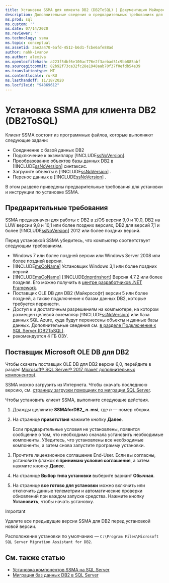 ```yaml
---
title: Установка SSMA для клиента DB2 (DB2ToSQL) | Документация Майкрософт
description: Дополнительные сведения о предварительных требованиях для установки Помощник по миграции SQL Server (SSMA) для клиента DB2 и инструкции по установке.
ms.prod: sql
ms.custom: ''
ms.date: 07/14/2020
ms.reviewer: ''
ms.technology: ssma
ms.topic: conceptual
ms.assetid: 3ae2a470-6afd-4512-b6d1-fcbe6afe88ad
author: nahk-ivanov
ms.author: alexiva
ms.openlocfilehash: a223f5dbf6e100ac776e2f3aebad51c9bb885abf
ms.sourcegitcommit: 82b92f73ca32fc28e1948aab70f37f0efdb54e39
ms.translationtype: MT
ms.contentlocale: ru-RU
ms.lasthandoff: 11/18/2020
ms.locfileid: "94869612"
---
```

# <a name="installing-ssma-for-db2-client-db2tosql"></a>Установка SSMA для клиента DB2 (DB2ToSQL)

Клиент SSMA состоит из программных файлов, которые выполняют следующие задачи:

- Соединение с базой данных DB2
- Подключение к экземпляру [!INCLUDE[ssNoVersion](../../includes/ssnoversion-md.md)].
- Преобразование объектов базы данных DB2 в [!INCLUDE[ssNoVersion](../../includes/ssnoversion-md.md)] синтаксис.
- Загрузите объекты в [!INCLUDE[ssNoVersion](../../includes/ssnoversion-md.md)] .
- Перенос данных в [!INCLUDE[ssNoVersion](../../includes/ssnoversion-md.md)] .

В этом разделе приведены предварительные требования для установки и инструкции по установке SSMA.

## <a name="prerequisites"></a>Предварительные требования

SSMA предназначен для работы с DB2 в z/OS версии 9,0 и 10,0, DB2 на LUW версии 9,8 и 10,1 или более поздних версиях, DB2 для версий 7,1 и более [!INCLUDE[ssNoVersion](../../includes/ssnoversion-md.md)] 2012 или более поздних версий.

Перед установкой SSMA убедитесь, что компьютер соответствует следующим требованиям.

- Windows 7 или более поздней версии или Windows Server 2008 или более поздней версии.
- [!INCLUDE[msCoName](../../includes/msconame_md.md)] Установщик Windows 3,1 или более поздних версий.
- [!INCLUDE[msCoName](../../includes/msconame_md.md)] [!INCLUDE[dnprdnshort](../../includes/dnprdnshort_md.md)] Версия 4.7.2 или более поздняя. Его можно получить в [центре разработчиков .NET Framework](https://go.microsoft.com/fwlink/?LinkId=48882).
- Поставщик OLE DB для DB2 (Майкрософт) версии 5 или более поздней, а также подключение к базам данных DB2, которые требуется перенести.
- Доступ к и достаточным разрешениям на компьютере, на котором размещен целевой экземпляр [!INCLUDE[ssNoVersion](../../includes/ssnoversion-md.md)] или база данных SQL Azure, куда будут перенесены объекты и данные базы данных. Дополнительные сведения см. [в разделе Подключение к SQL Server &#40;DB2ToSQL&#41;](../../ssma/db2/connecting-to-sql-server-db2tosql.md).
- рекомендуется 4 ГБ ОЗУ.

## <a name="microsoft-ole-db-provider-for-db2"></a>Поставщик Microsoft OLE DB для DB2

Чтобы скачать поставщик OLE DB для DB2 версии 6,0, перейдите в раздел [Microsoft® SQL Server® 2017 (пакет дополнительных компонентов)](https://www.microsoft.com/download/details.aspx?id=55992).

SSMA можно загрузить из Интернета. Чтобы скачать последнюю версию, см. [страницу загрузки помощник по миграции SQL Server](https://aka.ms/ssmafordb2).

Чтобы установить клиент SSMA, выполните следующие действия.

1. Дважды щелкните **SSMAforDB2_ *n*. msi**, где *n* — номер сборки.
2. На странице **приветствия** нажмите кнопку **Далее**.

   Если предварительные условия не установлены, появится сообщение о том, что необходимо сначала установить необходимые компоненты. Убедитесь, что установлены все необходимые компоненты, а затем снова запустите программу установки.

3. Прочтите лицензионное соглашение End-User. Если вы согласны, установите флажок **я принимаю условия соглашения**, а затем нажмите кнопку **Далее**.
4. На странице **Выбор типа установки** выберите вариант **Обычная**.
5. На странице **все готово для установки** можно включить или отключить данные телеметрии и автоматические проверки обновлений при каждом запуске средства. Нажмите кнопку **Установить**, чтобы начать установку.

> [!IMPORTANT]
> Удалите все предыдущие версии SSMA для DB2 перед установкой новой версии.

Расположение установки по умолчанию — `C:\Program Files\Microsoft SQL Server Migration Assistant for DB2`.

## <a name="see-also"></a>См. также статью

- [Установка компонентов SSMA на SQL Server](../../ssma/db2/installing-ssma-components-on-sql-server-db2tosql.md)
- [Миграция баз данных DB2 в SQL Server](../../ssma/db2/migrating-db2-databases-to-sql-server-db2tosql.md)

